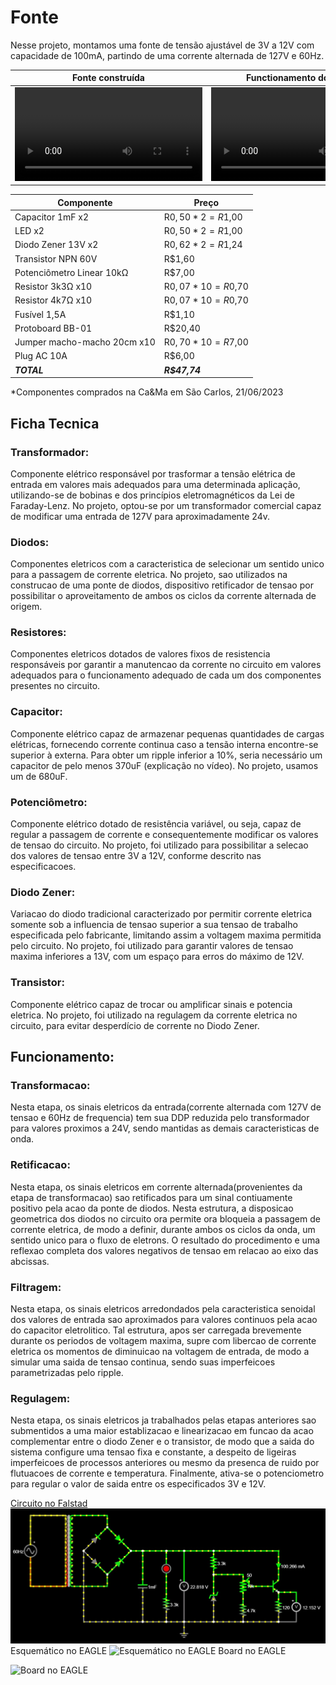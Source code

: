 # Fonte
Nesse projeto, montamos uma fonte de tensão ajustável de 3V a 12V com capacidade de 100mA, partindo de uma corrente alternada de 127V e 60Hz.

| Fonte construída | Functionamento do circuito |
| --- | --- |
| <video src="https://user-images.githubusercontent.com/24720405/178084118-f01fbc68-67f3-4e2c-8ba8-4f21347edacc.mp4" style="max-width: 730px;"></video> | <video src="https://user-images.githubusercontent.com/24720405/178084461-28b8bc12-fb25-4542-be41-ac9ad6f14883.mp4" style="max-width: 730px;"></video> |

| Componente | Preço |
| --- | --- |
| Capacitor 1mF x2 | R$0,50 * 2 = R$1,00 |
| LED x2 | R$0,50 * 2 = R$1,00 |
| Diodo Zener 13V x2 | R$0,62 * 2 = R$1,24 |
| Transistor NPN 60V | R$1,60 |
| Potenciômetro Linear 10kΩ | R$7,00 |
| Resistor 3k3Ω x10 | R$0,07 * 10 = R$0,70 |
| Resistor 4k7Ω x10 | R$0,07 * 10 = R$0,70 |
| Fusível 1,5A | R$1,10 |
| Protoboard BB-01 | R$20,40 |
| Jumper macho-macho 20cm x10 | R$0,70 * 10 = R$7,00 |
| Plug AC 10A | R$6,00 |
| ***TOTAL*** | ***R$47,74*** |

*Componentes comprados na Ca&Ma em São Carlos, 21/06/2023

## Ficha Tecnica
### Transformador: 
Componente elétrico responsável por trasformar a tensão elétrica de entrada em valores mais adequados para uma determinada aplicação, utilizando-se de bobinas e dos princípios eletromagnéticos da Lei de Faraday-Lenz. No projeto, optou-se por um transformador comercial capaz de modificar uma entrada de 127V para aproximadamente 24v.
### Diodos:
Componentes eletricos com a caracteristica de selecionar um sentido unico para a passagem de corrente eletrica. No projeto, sao utilizados na construcao de uma ponte de diodos, dispositivo retificador de tensao por possibilitar o aproveitamento de ambos os ciclos da corrente alternada de origem.
### Resistores:
Componentes eletricos dotados de valores fixos de resistencia responsáveis por garantir a manutencao da corrente no circuito em valores adequados para o funcionamento adequado de cada um dos componentes presentes no circuito.
### Capacitor:
Componente elétrico capaz de armazenar pequenas quantidades de cargas elétricas, fornecendo corrente continua caso a tensão interna encontre-se superior à externa. Para obter um ripple inferior a 10%, seria necessário um capacitor de pelo menos 370uF (explicação no vídeo). No projeto, usamos um de 680uF.
### Potenciômetro:
Componente elétrico dotado de resistência variável, ou seja, capaz de regular a passagem de corrente e consequentemente modificar os valores de tensao do circuito. No projeto, foi utilizado para possibilitar a selecao dos valores de tensao entre 3V a 12V,  conforme descrito nas especificacoes.
### Diodo Zener:
Variacao do diodo tradicional caracterizado por permitir corrente eletrica somente sob a influencia de tensao superior a sua tensao de trabalho especificada pelo fabricante, limitando assim a voltagem maxima permitida pelo circuito. No projeto, foi utilizado para garantir valores de tensao maxima inferiores a 13V, com um espaço para erros do máximo de 12V.
### Transistor:
Componente elétrico capaz de trocar ou amplificar sinais e potencia eletrica. No projeto, foi utilizado na regulagem da corrente eletrica no circuito, para evitar desperdício de corrente no Diodo Zener.

## Funcionamento:
### Transformacao:
Nesta etapa, os sinais eletricos da entrada(corrente alternada com 127V de tensao e 60Hz de frequencia) tem sua DDP reduzida pelo transformador para valores proximos a 24V, sendo mantidas as demais caracteristicas de onda.
### Retificacao:
Nesta etapa, os sinais eletricos em corrente alternada(provenientes da etapa de transformacao) sao retificados para um sinal contiuamente positivo pela acao da ponte de diodos. Nesta estrutura, a disposicao geometrica dos diodos no circuito ora permite ora bloqueia a passagem de corrente eletrica, de modo a definir, durante ambos os ciclos da onda, um sentido unico para o fluxo de eletrons. O resultado do procedimento e uma reflexao completa dos valores negativos de tensao em relacao ao eixo das abcissas.
### Filtragem: 
Nesta etapa, os sinais eletricos arredondados pela caracteristica senoidal dos valores de entrada sao aproximados para valores continuos pela acao do capacitor eletrolitico. Tal estrutura, apos ser carregada brevemente durante os periodos de voltagem maxima, supre com libercao de corrente eletrica os momentos de diminuicao na voltagem de entrada, de modo a simular uma saida de tensao continua, sendo suas imperfeicoes parametrizadas pelo ripple.
### Regulagem:
Nesta etapa, os sinais eletricos ja trabalhados pelas etapas anteriores sao submentidos a uma maior establizacao e linearizacao em funcao da acao complementar entre o diodo Zener e o transistor, de modo que a saida do sistema configure uma tensao fixa e constante, a despeito de ligeiras imperfeicoes de processos anteriores ou mesmo da presenca de ruido por flutuacoes de corrente e temperatura. Finalmente, ativa-se o potenciometro para regular o valor de saida entre os especificados 3V e 12V.

[Circuito no Falstad](https://tinyurl.com/2mrqdjvw)
![Circuito](https://github.com/kaikycintra/Projeto_Eletronica_USP/blob/efbc84228148290c1601633abef27bb99c9a0139/Fonte/CircuitoFalstad.jpg)
Esquemático no EAGLE
![Esquemático no EAGLE](https://i.imgur.com/WNwCi8H.png)
Board no EAGLE

![Board no EAGLE](https://i.imgur.com/DSsR56V.png)
